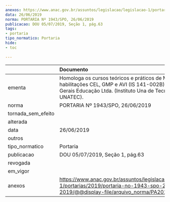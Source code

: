 ```yaml
---
anexos: https://www.anac.gov.br/assuntos/legislacao/legislacao-1/portarias/2019/portaria-no-1943-spo-26-06-2019/@@display-file/arquivo_norma/PA2019-1943.pdf
data: 26/06/2019
norma: PORTARIA Nº 1943/SPO, 26/06/2019
publicacao: DOU 05/07/2019, Seção 1, pág.63
tags:
- portaria
tipo_normatico: Portaria
hide: 
- toc 
 
---
```


|                    | Documento                                                                                                                                                        |
|:-------------------|:-----------------------------------------------------------------------------------------------------------------------------------------------------------------|
| ementa             | Homologa os cursos teóricos e práticos de MMA, habilitações CEL, GMP e AVI (IS 141-002B), da Minas Gerais Educação Ltda. (Instituto Una de Tecnologia - UNATEC). |
| norma              | PORTARIA Nº 1943/SPO, 26/06/2019                                                                                                                                 |
| tornada_sem_efeito |                                                                                                                                                                  |
| alterada           |                                                                                                                                                                  |
| data               | 26/06/2019                                                                                                                                                       |
| outros             |                                                                                                                                                                  |
| tipo_normatico     | Portaria                                                                                                                                                         |
| publicacao         | DOU 05/07/2019, Seção 1, pág.63                                                                                                                                  |
| revogada           |                                                                                                                                                                  |
| em_vigor           |                                                                                                                                                                  |
| anexos             | https://www.anac.gov.br/assuntos/legislacao/legislacao-1/portarias/2019/portaria-no-1943-spo-26-06-2019/@@display-file/arquivo_norma/PA2019-1943.pdf             |